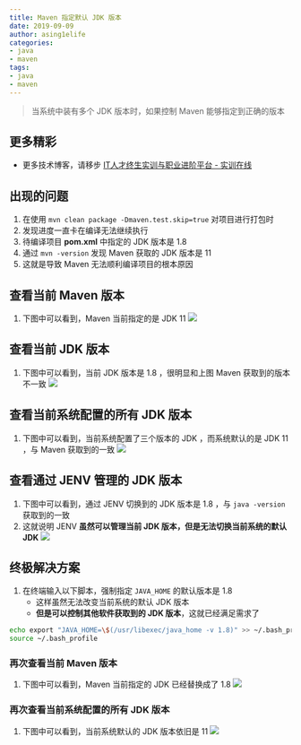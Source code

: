 ```yaml
---
title: Maven 指定默认 JDK 版本
date: 2019-09-09
author: asing1elife
categories:
- java
- maven
tags:
- java
- maven
---
```


> 当系统中装有多个 JDK 版本时，如果控制 Maven 能够指定到正确的版本  

## 更多精彩
*  更多技术博客，请移步 [IT人才终生实训与职业进阶平台 - 实训在线](https://shixun.online)

## 出现的问题

1. 在使用 `mvn clean package -Dmaven.test.skip=true` 对项目进行打包时
2. 发现进度一直卡在编译无法继续执行
3. 待编译项目 **pom.xml** 中指定的 JDK 版本是 1.8
4. 通过 `mvn -version` 发现 Maven 获取的 JDK 版本是 11
5. 这就是导致 Maven 无法顺利编译项目的根本原因

## 查看当前 Maven 版本
1. 下图中可以看到，Maven 当前指定的是 JDK 11
![](http://asing1elife.com/sources/images/6FDB39A4-AF1D-4EFD-8734-E0FED1A4E6CE.png)

## 查看当前 JDK 版本
1. 下图中可以看到，当前 JDK 版本是 1.8 ，很明显和上图 Maven 获取到的版本不一致
![](http://asing1elife.com/sources/images/4636ED4B-EBAD-4B22-9782-069BB65FDBDA.png)

## 查看当前系统配置的所有 JDK 版本
1. 下图中可以看到，当前系统配置了三个版本的 JDK ，而系统默认的是 JDK 11 ，与 Maven 获取到的一致
![](http://asing1elife.com/sources/images/36A7ECC2-E4E2-4798-B3C7-2C35FD0213F2.png)

## 查看通过 JENV 管理的 JDK 版本
1. 下图中可以看到，通过 JENV 切换到的 JDK 版本是 1.8 ，与 `java -version` 获取到的一致
2. 这就说明 JENV **虽然可以管理当前 JDK 版本，但是无法切换当前系统的默认 JDK**
![](http://asing1elife.com/sources/images/359F97F9-E2BD-43C4-B63A-D7EC9671EDBC.png)

## 终极解决方案
1. 在终端输入以下脚本，强制指定 `JAVA_HOME` 的默认版本是 1.8
	* 这样虽然无法改变当前系统的默认 JDK 版本
	* **但是可以控制其他软件获取到的 JDK 版本**，这就已经满足需求了

```sh
echo export "JAVA_HOME=\$(/usr/libexec/java_home -v 1.8)" >> ~/.bash_profile
source ~/.bash_profile
```

### 再次查看当前 Maven 版本
1. 下图中可以看到，Maven 当前指定的 JDK 已经替换成了 1.8
![](http://asing1elife.com/sources/images/B82376B6-0416-4126-9311-9E822D5274F8.png)

### 再次查看当前系统配置的所有 JDK 版本
1. 下图中可以看到，当前系统默认的 JDK 版本依旧是 11
![](http://asing1elife.com/sources/images/7A882EC9-D4A6-44BA-91B4-68E9E7D65C22.png)